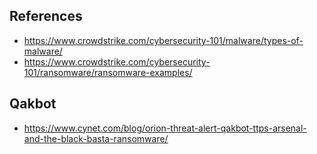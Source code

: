 ## References
- https://www.crowdstrike.com/cybersecurity-101/malware/types-of-malware/
- https://www.crowdstrike.com/cybersecurity-101/ransomware/ransomware-examples/

## Qakbot
- https://www.cynet.com/blog/orion-threat-alert-qakbot-ttps-arsenal-and-the-black-basta-ransomware/
